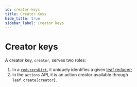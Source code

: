 ```yaml
---
id: creator-keys
title: Creator Keys
hide_title: true
sidebar_label: Creator keys
---
```


# Creator keys

A creator key, `creator`, serves two roles:

1. In a [`reducersDict`](README.md#reducersdict), it uniquely identifies a given [leaf reducer](#leafReducers.md);
2. In the `actions` API, it is an action creator available through `leaf.create[creator]`.